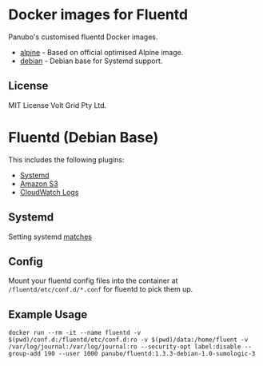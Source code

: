# Docker images for Fluentd

Panubo's customised fluentd Docker images.

- [alpine](alpine/README.md) - Based on official optimised Alpine image.
- [debian](debian/README.md) - Debian base for Systemd support.

## License

MIT License Volt Grid Pty Ltd.

# Fluentd (Debian Base)

This includes the following plugins:

- [Systemd](https://github.com/reevoo/fluent-plugin-systemd)
- [Amazon S3](https://github.com/fluent/fluent-plugin-s3)
- [CloudWatch Logs](https://github.com/fluent-plugins-nursery/fluent-plugin-cloudwatch-logs)

## Systemd

Setting systemd [matches](https://github.com/reevoo/fluent-plugin-systemd/blob/master/docs/matching.md)

## Config

Mount your fluentd config files into the container at `/fluentd/etc/conf.d/*.conf` for fluentd to pick them up.

## Example Usage

```
docker run --rm -it --name fluentd -v $(pwd)/conf.d:/fluentd/etc/conf.d:ro -v $(pwd)/data:/home/fluent -v /var/log/journal:/var/log/journal:ro --security-opt label:disable --group-add 190 --user 1000 panubo/fluentd:1.3.3-debian-1.0-sumologic-3
```
